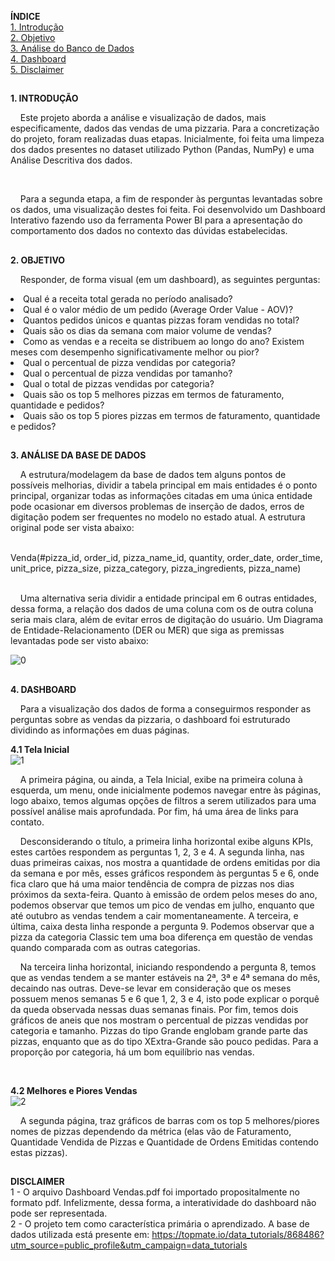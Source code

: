 **ÍNDICE**
<br>
<a href="#1">1. Introdução</a>
<br>
<a href="#2">2. Objetivo</a>
<br>
<a href="#3">3. Análise do Banco de Dados</a>
<br>
<a href="#4">4. Dashboard</a>
<br>
<a href="#dis">5. Disclaimer</a>

<h2 id="1"></h2>

**1. INTRODUÇÃO**
<br>
<p>&nbsp;&nbsp;&nbsp;&nbsp;Este projeto aborda a análise e visualização de dados, mais especificamente, dados das vendas de uma pizzaria. Para a concretização do projeto, foram realizadas duas etapas. Inicialmente, foi feita uma limpeza dos dados presentes no dataset utilizado Python (Pandas, NumPy) e uma Análise Descritiva dos dados.</p>
<br>
<p>&nbsp;&nbsp;&nbsp;&nbsp;Para a segunda etapa, a fim de responder às perguntas levantadas sobre os dados, uma visualização destes foi feita. Foi desenvolvido um Dashboard Interativo fazendo uso da ferramenta Power BI para a apresentação do comportamento dos dados no contexto das dúvidas estabelecidas.</p>

<h2 id="2"></h2>

**2. OBJETIVO**
<br>
<p>&nbsp;&nbsp;&nbsp;&nbsp;Responder, de forma visual (em um dashboard), as seguintes perguntas:
<li>Qual é a receita total gerada no período analisado? </li>
<li>Qual é o valor médio de um pedido (Average Order Value - AOV)? </li>
<li>Quantos pedidos únicos e quantas pizzas foram vendidas no total? </li>
<li>Quais são os dias da semana com maior volume de vendas? </li>
<li>Como as vendas e a receita se distribuem ao longo do ano? Existem meses com desempenho significativamente melhor ou pior? </li>
<li>Qual o percentual de pizza vendidas por categoria? </li>
<li>Qual o percentual de pizza vendidas por tamanho? </li>
<li>Qual o total de pizzas vendidas por categoria? </li>
<li>Quais são os top 5 melhores pizzas em termos de faturamento, quantidade e pedidos? </li>
<li>Quais são os top 5 piores pizzas em termos de faturamento, quantidade e pedidos? </li>

<h2 id="3"></h2>

**3. ANÁLISE DA BASE DE DADOS**
<br>
<p>&nbsp;&nbsp;&nbsp;&nbsp;A estrutura/modelagem da base de dados tem alguns pontos de possíveis melhorias, dividir a tabela principal em mais entidades é o ponto principal, organizar todas as informações citadas em uma única entidade pode ocasionar em diversos problemas de inserção de dados, erros de digitação podem ser frequentes no modelo no estado atual. A estrutura original pode ser vista abaixo:</p>
<br>
Venda(#pizza_id, order_id, pizza_name_id, quantity, order_date, order_time, unit_price, pizza_size, pizza_category, pizza_ingredients, pizza_name)
<br><br>
<p>&nbsp;&nbsp;&nbsp;&nbsp;Uma alternativa seria dividir a entidade principal em 6 outras entidades, dessa forma, a relação dos dados de uma coluna com os de outra coluna seria mais clara, além de evitar erros de digitação do usuário. Um Diagrama de Entidade-Relacionamento (DER ou MER) que siga as premissas levantadas pode ser visto abaixo:</p>
<img src="https://github.com/user-attachments/assets/e808a3df-f1a2-44f2-8a93-bb40c9b654cb" alt=0>
<br>

<h2 id="4"></h2>

**4. DASHBOARD**
<br>
<p>&nbsp;&nbsp;&nbsp;&nbsp;Para a visualização dos dados de forma a conseguirmos responder as perguntas sobre as vendas da pizzaria, o dashboard foi estruturado dividindo as informações em duas páginas.</p>

**4.1 Tela Inicial**
<br>
<img src="https://github.com/user-attachments/assets/7087a281-aba9-4f2d-9982-1c4c9ad2f530" alt="1">
<br>
<p>&nbsp;&nbsp;&nbsp;&nbsp;A primeira página, ou ainda, a Tela Inicial, exibe na primeira coluna à esquerda, um menu, onde inicialmente podemos navegar entre às páginas, logo abaixo, temos algumas opções de filtros a serem utilizados para uma possível análise mais aprofundada. Por fim, há uma área de links para contato.</p>
<p>&nbsp;&nbsp;&nbsp;&nbsp;Desconsiderando o título, a primeira linha horizontal exibe alguns KPIs, estes cartões respondem as perguntas 1, 2, 3 e 4. A segunda linha, nas duas primeiras caixas, nos mostra a quantidade de ordens emitidas por dia da semana e por mês, esses gráficos respondem às perguntas 5 e 6, onde fica claro que há uma maior tendência de compra de pizzas nos dias próximos da sexta-feira. Quanto à emissão de ordem pelos meses do ano, podemos observar que temos um pico de vendas em julho, enquanto que até outubro as vendas tendem a cair momentaneamente. A terceira, e última, caixa desta linha responde a pergunta 9. Podemos observar que a pizza da categoria Classic tem uma boa diferença em questão de vendas quando comparada com as outras categorias.</p>
  
<p>&nbsp;&nbsp;&nbsp;&nbsp;Na terceira linha horizontal, iniciando respondendo a pergunta 8, temos que as vendas tendem a se manter estáveis na 2ª, 3ª e 4ª semana do mês, decaindo nas outras. Deve-se levar em consideração que os meses possuem menos semanas 5 e 6 que 1, 2, 3 e 4, isto pode explicar o porquê da queda observada nessas duas semanas finais. Por fim, temos dois gráficos de aneis que nos mostram o percentual de pizzas vendidas por categoria e tamanho. Pizzas do tipo Grande englobam grande parte das pizzas, enquanto que as do tipo XExtra-Grande são pouco pedidas. Para a proporção por categoria, há um bom equilíbrio nas vendas.</p>
<br>

**4.2 Melhores e Piores Vendas**
<br>
<img src="https://github.com/user-attachments/assets/feb74bd8-915c-4564-a627-7a3ff32a11d3" alt="2">
<br>
<p>&nbsp;&nbsp;&nbsp;&nbsp;A segunda página, traz gráficos de barras com os top 5 melhores/piores nomes de pizzas dependendo da métrica (elas vão de Faturamento, Quantidade Vendida de Pizzas e Quantidade de Ordens Emitidas contendo estas pizzas).</p>

<h2 id="dis"></h2>

**DISCLAIMER**
<br>
1 - O arquivo Dashboard Vendas.pdf foi importado propositalmente no formato pdf. Infelizmente, dessa forma, a interatividade do dashboard não pode ser representada. 
<br>
2 - O projeto tem como característica primária o aprendizado. A base de dados utilizada está presente em: 
https://topmate.io/data_tutorials/868486?utm_source=public_profile&utm_campaign=data_tutorials 
